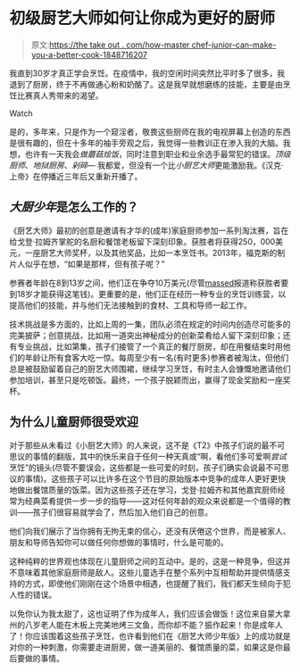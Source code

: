 # 初级厨艺大师如何让你成为更好的厨师

> 原文:[https://the take out . com/how-master chef-junior-can-make-you-a-better-cook-1848716207](https://thetakeout.com/how-masterchef-junior-can-make-you-a-better-cook-1848716207)

我直到30岁才真正学会烹饪。在疫情中，我的空闲时间突然比平时多了很多，我退到了厨房，终于不再做通心粉和奶酪了。这是我早就想磨练的技能，主要是由烹饪比赛真人秀带来的渴望。

Watch

是的，多年来，只是作为一个窥淫者，敬畏这些厨师在我的电视屏幕上创造的东西是很有趣的，但在十多年的袖手旁观之后，我觉得一些教训正在渗入我的大脑。我想，也许有一天我会*做蘑菇烩饭*，同时注意到职业和业余选手最常犯的错误。*顶级厨师*、*地狱厨房*、*剁碎—* 我都爱，但没有一个比*小厨艺大师*更能激励我。《汉克·上帝》在停播近三年后又重新开播了。

## ***大厨少年*是怎么工作的？**

《厨艺大师》最初的创意是邀请有才华的(成年)家庭厨师参加一系列淘汰赛，旨在给戈登·拉姆齐掌舵的名厨和餐馆老板留下深刻印象。获胜者将获得250，000美元，一座厨艺大师奖杯，以及其他奖品，比如一本烹饪书。2013年，福克斯的制片人似乎在想，“如果是那样，但有孩子呢？”

参赛者年龄在8到13岁之间，他们正在争夺10万美元(尽管[massed](https://www.mashed.com/186359/the-untold-truth-of-masterchef-junior/)报道称获胜者要到18岁才能获得这笔钱)。更重要的是，他们正在经历一种专业的烹饪训练营，以提高他们的技能，并与他们无法接触到的食材、工具和导师一起工作。

技术挑战是多方面的，比如上周的一集，团队必须在规定的时间内创造尽可能多的完美披萨；创意挑战，比如用一道突出神秘成分的创新菜肴给人留下深刻印象；还有专业挑战，比如第集，孩子们接管了一个真正的餐厅厨房，却在用餐结束时用他们的年龄让所有食客大吃一惊。每周至少有一名(有时更多)参赛者被淘汰，但他们总是被鼓励留着自己的厨艺大师围裙，继续学习烹饪，有时主人会慷慨地邀请他们参加培训，甚至只是吃顿饭。最终，一个孩子脱颖而出，赢得了现金奖励和一座奖杯。

## **为什么儿童厨师很受欢迎**

对于那些从未看过《小厨艺大师》的人来说，这不是《T2》中孩子们说的最不可思议的事情的翻版，其中的快乐来自于任何一种天真或“啊，看他们多可爱啊*尝试*烹饪”的镜头(尽管不要误会，这些都是一些可爱的时刻，孩子们确实会说最不可思议的事情)。这些孩子可以比许多在这个节目的原始版本中竞争的成年人更好更快地做出餐馆质量的饭菜。因为这些孩子还在学习，戈登·拉姆齐和其他嘉宾厨师经常为经典菜肴提供一步一步的指导——这对任何年龄的观众来说都是一个值得的教训——孩子们很容易就学会了，然后加入他们自己的创意。

他们向我们展示了当你拥有无拘无束的信心，还没有厌倦这个世界，而是被家人、朋友和导师告知你可以做任何你想做的事情时，什么是可能的。

这种纯粹的世界观也体现在儿童厨师之间的互动中。是的，这是一种竞争，但这并不意味着其他家庭厨师是敌人。这些儿童选手在整个系列中互相帮助并提供情感支持的方式，即使他们刚刚在这个场景中相遇，也提醒了我们，我们都天生倾向于犯人性的错误。

以免你认为我太甜了，这也证明了作为成年人，我们应该会做饭！这位来自蒙大拿州的八岁老人能在木板上完美地烤三文鱼，而你却不能？振作起来！你是成年人了！你应该围着这些孩子烹饪，也许看到他们在《厨艺大师少年版》上的成功就是对你的一种刺激，你需要走进厨房，做一道美丽的、餐馆质量的菜，如果这是你最后要做的事情。